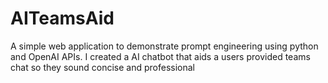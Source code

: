 # AITeamsAid
 A simple web application to demonstrate prompt engineering using python and OpenAI APIs. I created a AI chatbot that aids a users provided teams chat so they sound concise and professional
